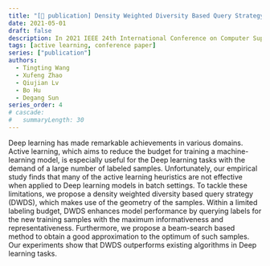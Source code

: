 ```yaml
---
title: "[📎 publication] Density Weighted Diversity Based Query Strategy for Active Learning"
date: 2021-05-01
draft: false
description: In 2021 IEEE 24th International Conference on Computer Supported Cooperative Work in Design (CSCWD), May 2021
tags: [active learning, conference paper]
series: ["publication"]
authors:
  - Tingting Wang
  - Xufeng Zhao
  - Qiujian Lv
  - Bo Hu
  - Degang Sun
series_order: 4
# cascade:
#   summaryLength: 30
---
```



Deep learning has made remarkable achievements in various domains. Active learning, which aims to reduce the budget for training a machine-learning model, is especially useful for the Deep learning tasks with the demand of a large number of labeled samples. Unfortunately, our empirical study finds that many of the active learning heuristics are not effective when applied to Deep learning models in batch settings. To tackle these limitations, we propose a density weighted diversity based query strategy (DWDS), which makes use of the geometry of the samples. Within a limited labeling budget, DWDS enhances model performance by querying labels for the new training samples with the maximum informativeness and representativeness. Furthermore, we propose a beam-search based method to obtain a good approximation to the optimum of such samples. Our experiments show that DWDS outperforms existing algorithms in Deep learning tasks.